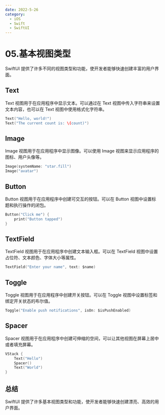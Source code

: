 ```yaml
---
date: 2022-5-26
category:
  - iOS
  - Swift
  - SwiftUI
---
```


# 05.基本视图类型
SwiftUI 提供了许多不同的视图类型和功能，使开发者能够快速创建丰富的用户界面。

## Text 
Text 视图用于在应用程序中显示文本。可以通过在 Text 视图中传入字符串来设置文本内容，也可以在 Text 视图中使用格式化字符串。
``` swift
Text("Hello, world!")
Text("The current count is: \(count)")
``` 

## Image 
Image 视图用于在应用程序中显示图像。可以使用 Image 视图来显示应用程序的图标、用户头像等。
``` swift
Image(systemName: "star.fill")
Image("avatar")
``` 

## Button
Button 视图用于在应用程序中创建可交互的按钮。可以在 Button 视图中设置标题和执行操作的闭包。
``` swift
Button("Click me") {
    print("Button tapped")
}
``` 

## TextField
TextField 视图用于在应用程序中创建文本输入框。可以在 TextField 视图中设置占位符、文本颜色、字体大小等属性。
``` swift
TextField("Enter your name", text: $name)
``` 

## Toggle
Toggle 视图用于在应用程序中创建开关按钮。可以在 Toggle 视图中设置标签和绑定开关状态的布尔值。
``` swift
Toggle("Enable push notifications", isOn: $isPushEnabled)
``` 

## Spacer
Spacer 视图用于在应用程序中创建可伸缩的空间，可以让其他视图在屏幕上居中或者填充屏幕。
``` swift
VStack {
    Text("Hello")
    Spacer()
    Text("World")
}
``` 

## 总结
SwiftUI 提供了许多基本视图类型和功能，使开发者能够快速创建漂亮、高效的用户界面。
